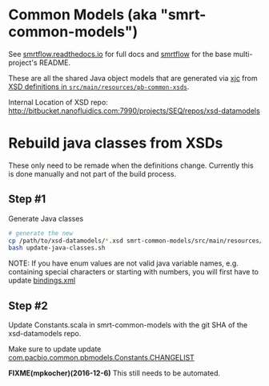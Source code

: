 # Common Models (aka "smrt-common-models")

See [smrtflow.readthedocs.io](http://smrtflow.readthedocs.io/) for full docs and [smrtflow](../README.md) for the base multi-project's README. 

These are all the shared Java object models that are generated via [xjc](https://jaxb.java.net) from [XSD definitions in `src/main/resources/pb-common-xsds`](src/main/resources/pb-common-xsds).

Internal Location of XSD repo: http://bitbucket.nanofluidics.com:7990/projects/SEQ/repos/xsd-datamodels

# Rebuild java classes from XSDs

These only need to be remade when the definitions change. Currently this is done manually and not part of the build process.


## Step #1

Generate Java classes

```bash
# generate the new
cp /path/to/xsd-datamodels/*.xsd smrt-common-models/src/main/resources/pb-common-xsds
bash update-java-classes.sh
````

NOTE: If you have enum values are not valid java variable names, e.g. containing special characters or starting with numbers, you will first have to update [bindings.xml](/src/main/resources/bindings.xml)

## Step #2

Update Constants.scala in smrt-common-models with the git SHA of the xsd-datamodels repo.

Make sure to update update [com.pacbio.common.pbmodels.Constants.CHANGELIST](src/main/scala/com/pacbio/common/models/Constants.scala#L13)

**FIXME(mpkocher)(2016-12-6)** This still needs to be automated. 
